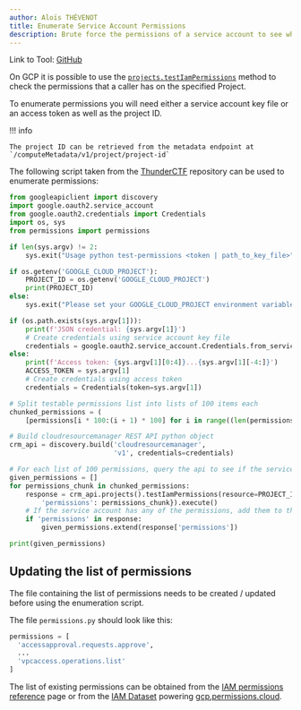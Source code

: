 ```yaml
---
author: Aloïs THÉVENOT
title: Enumerate Service Account Permissions
description: Brute force the permissions of a service account to see what you have access to.
---
```


Link to Tool: [GitHub](https://github.com/NicholasSpringer/thunder-ctf/blob/master/scripts/test-permissions.py)

On GCP it is possible to use the [`projects.testIamPermissions`](https://cloud.google.com/resource-manager/reference/rest/v1/projects/testIamPermissions) method to check the permissions that a caller has on the specified Project.

To enumerate permissions you will need either a service account key file or an access token as well as the project ID.

!!! info

    The project ID can be retrieved from the metadata endpoint at `/computeMetadata/v1/project/project-id`

The following script taken from the [ThunderCTF](https://github.com/NicholasSpringer/thunder-ctf/) repository can be used to enumerate permissions:

```python
from googleapiclient import discovery
import google.oauth2.service_account
from google.oauth2.credentials import Credentials
import os, sys
from permissions import permissions

if len(sys.argv) != 2:
    sys.exit("Usage python test-permissions <token | path_to_key_file>")

if os.getenv('GOOGLE_CLOUD_PROJECT'):
    PROJECT_ID = os.getenv('GOOGLE_CLOUD_PROJECT')
    print(PROJECT_ID)
else:
    sys.exit("Please set your GOOGLE_CLOUD_PROJECT environment variable via gcloud config set project [PROJECT_ID]")

if (os.path.exists(sys.argv[1])):
    print(f'JSON credential: {sys.argv[1]}')
    # Create credentials using service account key file
    credentials = google.oauth2.service_account.Credentials.from_service_account_file(sys.argv[1])
else:
    print(f'Access token: {sys.argv[1][0:4]}...{sys.argv[1][-4:]}')
    ACCESS_TOKEN = sys.argv[1]
    # Create credentials using access token
    credentials = Credentials(token=sys.argv[1])

# Split testable permissions list into lists of 100 items each
chunked_permissions = (
    [permissions[i * 100:(i + 1) * 100] for i in range((len(permissions)+99) // 100)])

# Build cloudresourcemanager REST API python object
crm_api = discovery.build('cloudresourcemanager',
                          'v1', credentials=credentials)

# For each list of 100 permissions, query the api to see if the service account has any of the permissions
given_permissions = []
for permissions_chunk in chunked_permissions:
    response = crm_api.projects().testIamPermissions(resource=PROJECT_ID, body={
        'permissions': permissions_chunk}).execute()
    # If the service account has any of the permissions, add them to the output list
    if 'permissions' in response:
        given_permissions.extend(response['permissions'])

print(given_permissions)
```

## Updating the list of permissions

The file containing the list of permissions needs to be created / updated before using the enumeration script.

The file `permissions.py` should look like this:

```python
permissions = [
  'accessapproval.requests.approve',
  ...
  'vpcaccess.operations.list'
]
```

The list of existing permissions can be obtained from the [IAM permissions reference](https://cloud.google.com/iam/docs/permissions-reference) page or from the [IAM Dataset](https://github.com/iann0036/iam-dataset/blob/main/gcp/permissions.json) powering [gcp.permissions.cloud](https://gcp.permissions.cloud/).